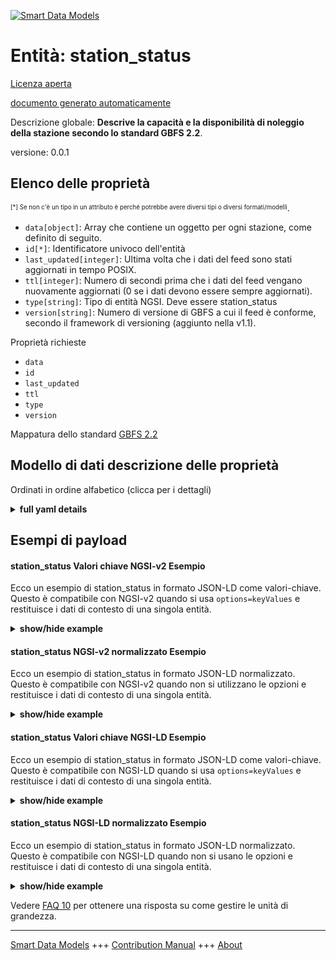 <!-- 10-Header -->  
[![Smart Data Models](https://smartdatamodels.org/wp-content/uploads/2022/01/SmartDataModels_logo.png "Logo")](https://smartdatamodels.org)  
Entità: station_status  
======================<!-- /10-Header -->  
<!-- 15-License -->  
[Licenza aperta](https://github.com/smart-data-models//dataModel.GBFS/blob/master/station_status/LICENSE.md)  
[documento generato automaticamente](https://docs.google.com/presentation/d/e/2PACX-1vTs-Ng5dIAwkg91oTTUdt8ua7woBXhPnwavZ0FxgR8BsAI_Ek3C5q97Nd94HS8KhP-r_quD4H0fgyt3/pub?start=false&loop=false&delayms=3000#slide=id.gb715ace035_0_60)  
<!-- /15-License -->  
<!-- 20-Description -->  
Descrizione globale: **Descrive la capacità e la disponibilità di noleggio della stazione secondo lo standard GBFS 2.2**.  
versione: 0.0.1  
<!-- /20-Description -->  
<!-- 30-PropertiesList -->  

## Elenco delle proprietà  

<sup><sub>[*] Se non c'è un tipo in un attributo è perché potrebbe avere diversi tipi o diversi formati/modelli</sub></sup>.  
- `data[object]`: Array che contiene un oggetto per ogni stazione, come definito di seguito.  - `id[*]`: Identificatore univoco dell'entità  - `last_updated[integer]`: Ultima volta che i dati del feed sono stati aggiornati in tempo POSIX.  - `ttl[integer]`: Numero di secondi prima che i dati del feed vengano nuovamente aggiornati (0 se i dati devono essere sempre aggiornati).  - `type[string]`: Tipo di entità NGSI. Deve essere station_status  - `version[string]`: Numero di versione di GBFS a cui il feed è conforme, secondo il framework di versioning (aggiunto nella v1.1).  <!-- /30-PropertiesList -->  
<!-- 35-RequiredProperties -->  
Proprietà richieste  
- `data`  - `id`  - `last_updated`  - `ttl`  - `type`  - `version`  <!-- /35-RequiredProperties -->  
<!-- 40-RequiredProperties -->  
Mappatura dello standard [GBFS 2.2](https://github.com/NABSA/gbfs/blob/v2.2/gbfs.md)  
<!-- /40-RequiredProperties -->  
<!-- 50-DataModelHeader -->  
## Modello di dati descrizione delle proprietà  
Ordinati in ordine alfabetico (clicca per i dettagli)  
<!-- /50-DataModelHeader -->  
<!-- 60-ModelYaml -->  
<details><summary><strong>full yaml details</strong></summary>    
```yaml  
station_status:    
  description: 'Describes the capacity and rental availability of the station According to the Standard GBFS 2.2'    
  properties:    
    data:    
      description: 'Array that contains one object per station as defined below.'    
      properties:    
        stations:    
          items:    
            properties:    
              is_installed:    
                description: 'Is the station currently on the street?'    
                type: boolean    
              is_renting:    
                description: 'Is the station currently renting vehicles?'    
                type: boolean    
              is_returning:    
                description: 'Is the station accepting vehicle returns?'    
                type: boolean    
              last_reported:    
                description: 'The last time this station reported its status to the operator''s backend in POSIX time.'    
                minimum: 1450155600    
                type: number    
              num_bikes_available:    
                description: 'Number of vehicles of any type physically available for rental at the station.'    
                minimum: 0    
                type: number    
              num_bikes_disabled:    
                description: 'Number of disabled vehicles of any type at the station.'    
                minimum: 0    
                type: number    
              num_docks_available:    
                description: 'Number of functional docks physically at the station.'    
                minimum: 0    
                type: number    
              num_docks_disabled:    
                description: 'Number of empty but disabled docks at the station.'    
                minimum: 0    
                type: number    
              station_id:    
                description: 'Identifier of a station.'    
                type: string    
              vehicle_docks_available:    
                dependencies:    
                  vehicle_docks_available:    
                    - vehicle_type_ids    
                    - count    
                description: 'Object displaying available docks by vehicle type (added in v2.1-RC).'    
                items:    
                  properties:    
                    count:    
                      description: 'A number representing the total number of available docks for the defined vehicle type (added in v2.1-RC).'    
                      minimum: 0    
                      type: number    
                    vehicle_type_ids:    
                      description: 'An array of strings where each string represents a vehicle_type_id that is able to use a particular type of dock at the station (added in v2.1-RC).'    
                      items:    
                        type: string    
                      type: array    
                  type: object    
                type: array    
              vehicles:    
                description: 'Array of objects containing data about a specific vehicle that is present at the docking station (added in v2.1-RC).'    
                items:    
                  properties:    
                    bike_id:    
                      description: 'Rotated identifier of a vehicle (added in v2.1-RC).'    
                      type: string    
                    current_range_meters:    
                      description: 'The furthest distance in meters that the vehicle can travel without recharging or refueling with the vehicle''s current charge or fuel (added in v2.1-RC).'    
                      minimum: 0    
                      type: number    
                    is_disabled:    
                      description: 'Is the vehicle currently disabled (broken)? (added in v2.1-RC)'    
                      type: boolean    
                    is_reserved:    
                      description: 'Is the vehicle currently reserved for someone else? (added in v2.1-RC)'    
                      type: boolean    
                    vehicle_type_id:    
                      description: 'The vehicle_type_id of this vehicle as described in vehicle_types.json (added in v2.1-RC).'    
                      type: string    
                  type: object    
                required:    
                  - bike_id    
                  - is_reserved    
                  - is_disabled    
                  - vehicle_type_id    
                type: array    
              vehicles_types_available:    
                description: 'Array of objects displaying the total number of each vehicle type at the station (added in v2.1-RC).'    
                items:    
                  properties:    
                    count:    
                      description: 'A number representing the total amount of this vehicle type at the station (added in v2.1-RC).'    
                      minimum: 0    
                      type: number    
                    vehicle_type_id:    
                      description: 'The vehicle_type_id of vehicle at the station (added in v2.1-RC).'    
                      type: string    
                  type: object    
                type: array    
            type: object    
          required:    
            - station_id    
            - num_bikes_available    
            - is_installed    
            - is_renting    
            - is_returning    
            - last_reported    
          type: array    
      required:    
        - stations    
      type: object    
      x-ngsi:    
        type: Property    
    id:    
      anyOf:    
        - description: 'Property. Identifier format of any NGSI entity'    
          maxLength: 256    
          minLength: 1    
          pattern: ^[\w\-\.\{\}\$\+\*\[\]`|~^@!,:\\]+$    
          type: string    
        - description: 'Property. Identifier format of any NGSI entity'    
          format: uri    
          type: string    
      description: 'Unique identifier of the entity'    
      x-ngsi:    
        type: Property    
    last_updated:    
      description: 'Last time the data in the feed was updated in POSIX time.'    
      minimum: 1450155600    
      type: integer    
      x-ngsi:    
        type: Property    
    ttl:    
      description: 'Number of seconds before the data in the feed will be updated again (0 if the data should always be refreshed).'    
      minimum: 0    
      type: integer    
      x-ngsi:    
        type: Property    
    type:    
      description: 'NGSI entity type. It has to be station_status'    
      enum:    
        - station_status    
      type: string    
      x-ngsi:    
        type: Property    
    version:    
      description: 'GBFS version number to which the feed conforms, according to the versioning framework (added in v1.1).'    
      enum:    
        - 2.1-RC2    
        - 2.1    
        - 2.2    
        - 3.0    
      type: string    
      x-ngsi:    
        type: Property    
  required:    
    - data    
    - id    
    - last_updated    
    - ttl    
    - type    
    - version    
  type: object    
  x-derived-from: https://github.com/NABSA/gbfs/blob/v2.2/gbfs.md    
  x-disclaimer: 'Redistribution and use in source and binary forms, with or without modification, are permitted  provided that the license conditions are met. Copyleft (c) 2021 Contributors to Smart Data Models Program'    
  x-license-url: https://github.com/smart-data-models/dataModel.GBFS/blob/master/station_status/LICENSE.md    
  x-model-schema: https://smart-data-models.github.io/dataModel.GBFS/station_status/schema.json    
  x-model-tags: GBFS    
  x-version: 0.0.1    
```  
</details>    
<!-- /60-ModelYaml -->  
<!-- 70-MiddleNotes -->  
<!-- /70-MiddleNotes -->  
<!-- 80-Examples -->  
## Esempi di payload  
#### station_status Valori chiave NGSI-v2 Esempio  
Ecco un esempio di station_status in formato JSON-LD come valori-chiave. Questo è compatibile con NGSI-v2 quando si usa `options=keyValues` e restituisce i dati di contesto di una singola entità.  
<details><summary><strong>show/hide example</strong></summary>    
```json  
{  
  "id": "urn:ngsi-ld:station_status:id:FNNO:60592292",  
  "type": "station_status",  
  "last_updated": 1609866247,  
  "ttl": 0,  
  "version": "3.0",  
  "data": {  
    "stations": [  
      {  
        "station_id": "station1",  
        "is_installed": true,  
        "is_renting": true,  
        "is_returning": true,  
        "last_reported": 1609866125,  
        "num_docks_available": 3,  
        "vehicle_docks_available": [  
          {  
            "vehicle_type_ids": [  
              "abc123"  
            ],  
            "count": 2  
          },  
          {  
            "vehicle_type_ids": [  
              "def456"  
            ],  
            "count": 1  
          }  
        ],  
        "num_bikes_available": 1,  
        "vehicle_types_available": [  
          {  
            "vehicle_type_id": "abc123",  
            "count": 1  
          },  
          {  
            "vehicle_type_id": "def456",  
            "count": 0  
          }  
        ]  
      },  
      {  
        "station_id": "station2",  
        "is_installed": true,  
        "is_renting": true,  
        "is_returning": true,  
        "last_reported": 1609866106,  
        "num_docks_available": 8,  
        "vehicle_docks_available": [  
          {  
            "vehicle_type_ids": [  
              "abc123"  
            ],  
            "count": 6  
          },  
          {  
            "vehicle_type_ids": [  
              "def456"  
            ],  
            "count": 2  
          }  
        ],  
        "num_bikes_available": 6,  
        "vehicle_types_available": [  
          {  
            "vehicle_type_id": "abc123",  
            "count": 2  
          },  
          {  
            "vehicle_type_id": "def456",  
            "count": 4  
          }  
        ]  
      }  
    ]  
  }  
}  
```  
</details>  
#### station_status NGSI-v2 normalizzato Esempio  
Ecco un esempio di station_status in formato JSON-LD normalizzato. Questo è compatibile con NGSI-v2 quando non si utilizzano le opzioni e restituisce i dati di contesto di una singola entità.  
<details><summary><strong>show/hide example</strong></summary>    
```json  
{  
  "id": "urn:ngsi-ld:station_status:id:FNNO:60592292",  
  "type": "station_status",  
  "last_updated": {  
    "type": "Number",  
    "value": 1609866247  
  },  
  "ttl": {  
    "type": "Number",  
    "value": 0  
  },  
  "version": {  
    "type": "Text",  
    "value": "3.0"  
  },  
  "data": {  
    "type": "StructuredValue",  
    "value": {  
      "stations": [  
        {  
          "station_id": "station1",  
          "is_installed": true,  
          "is_renting": true,  
          "is_returning": true,  
          "last_reported": 1609866125,  
          "num_docks_available": 3,  
          "vehicle_docks_available": [  
            {  
              "vehicle_type_ids": [  
                "abc123"  
              ],  
              "count": 2  
            },  
            {  
              "vehicle_type_ids": [  
                "def456"  
              ],  
              "count": 1  
            }  
          ],  
          "num_bikes_available": 1,  
          "vehicle_types_available": [  
            {  
              "vehicle_type_id": "abc123",  
              "count": 1  
            },  
            {  
              "vehicle_type_id": "def456",  
              "count": 0  
            }  
          ]  
        },  
        {  
          "station_id": "station2",  
          "is_installed": true,  
          "is_renting": true,  
          "is_returning": true,  
          "last_reported": 1609866106,  
          "num_docks_available": 8,  
          "vehicle_docks_available": [  
            {  
              "vehicle_type_ids": [  
                "abc123"  
              ],  
              "count": 6  
            },  
            {  
              "vehicle_type_ids": [  
                "def456"  
              ],  
              "count": 2  
            }  
          ],  
          "num_bikes_available": 6,  
          "vehicle_types_available": [  
            {  
              "vehicle_type_id": "abc123",  
              "count": 2  
            },  
            {  
              "vehicle_type_id": "def456",  
              "count": 4  
            }  
          ]  
        }  
      ]  
    }  
  }  
}  
```  
</details>  
#### station_status Valori chiave NGSI-LD Esempio  
Ecco un esempio di station_status in formato JSON-LD come valori-chiave. Questo è compatibile con NGSI-LD quando si usa `options=keyValues` e restituisce i dati di contesto di una singola entità.  
<details><summary><strong>show/hide example</strong></summary>    
```json  
{  
    "id": "urn:ngsi-ld:station_status:id:FNNO:60592292",  
    "type": "station_status",  
    "last_updated": 1609866247,  
    "ttl": 0,  
    "version": "3.0",  
    "data": {  
        "stations": [  
            {  
                "station_id": "station1",  
                "is_installed": true,  
                "is_renting": true,  
                "is_returning": true,  
                "last_reported": 1609866125,  
                "num_docks_available": 3,  
                "vehicle_docks_available": [  
                    {  
                        "vehicle_type_ids": [  
                            "abc123"  
                        ],  
                        "count": 2  
                    },  
                    {  
                        "vehicle_type_ids": [  
                            "def456"  
                        ],  
                        "count": 1  
                    }  
                ],  
                "num_bikes_available": 1,  
                "vehicle_types_available": [  
                    {  
                        "vehicle_type_id": "abc123",  
                        "count": 1  
                    },  
                    {  
                        "vehicle_type_id": "def456",  
                        "count": 0  
                    }  
                ]  
            },  
            {  
                "station_id": "station2",  
                "is_installed": true,  
                "is_renting": true,  
                "is_returning": true,  
                "last_reported": 1609866106,  
                "num_docks_available": 8,  
                "vehicle_docks_available": [  
                    {  
                        "vehicle_type_ids": [  
                            "abc123"  
                        ],  
                        "count": 6  
                    },  
                    {  
                        "vehicle_type_ids": [  
                            "def456"  
                        ],  
                        "count": 2  
                    }  
                ],  
                "num_bikes_available": 6,  
                "vehicle_types_available": [  
                    {  
                        "vehicle_type_id": "abc123",  
                        "count": 2  
                    },  
                    {  
                        "vehicle_type_id": "def456",  
                        "count": 4  
                    }  
                ]  
            }  
        ]  
    },  
    "@context": [  
        "https://smartdatamodels.org/context.jsonld",  
        "https://raw.githubusercontent.com/smart-data-models/dataModel.GBFS/master/context.jsonld"  
    ]  
}  
```  
</details>  
#### station_status NGSI-LD normalizzato Esempio  
Ecco un esempio di station_status in formato JSON-LD normalizzato. Questo è compatibile con NGSI-LD quando non si usano le opzioni e restituisce i dati di contesto di una singola entità.  
<details><summary><strong>show/hide example</strong></summary>    
```json  
{  
    "id": "urn:ngsi-ld:station_status:id:FNNO:60592292",  
    "type": "station_status",  
    "last_updated": {  
        "type": "Property",  
        "value": 1609866247  
    },  
    "ttl": {  
        "type": "Property",  
        "value": 0  
    },  
    "version": {  
        "type": "Property",  
        "value": "3.0"  
    },  
    "data": {  
        "type": "Property",  
        "value": {  
            "stations": [  
                {  
                    "station_id": "station1",  
                    "is_installed": true,  
                    "is_renting": true,  
                    "is_returning": true,  
                    "last_reported": 1609866125,  
                    "num_docks_available": 3,  
                    "vehicle_docks_available": [  
                        {  
                            "vehicle_type_ids": [  
                                "abc123"  
                            ],  
                            "count": 2  
                        },  
                        {  
                            "vehicle_type_ids": [  
                                "def456"  
                            ],  
                            "count": 1  
                        }  
                    ],  
                    "num_bikes_available": 1,  
                    "vehicle_types_available": [  
                        {  
                            "vehicle_type_id": "abc123",  
                            "count": 1  
                        },  
                        {  
                            "vehicle_type_id": "def456",  
                            "count": 0  
                        }  
                    ]  
                },  
                {  
                    "station_id": "station2",  
                    "is_installed": true,  
                    "is_renting": true,  
                    "is_returning": true,  
                    "last_reported": 1609866106,  
                    "num_docks_available": 8,  
                    "vehicle_docks_available": [  
                        {  
                            "vehicle_type_ids": [  
                                "abc123"  
                            ],  
                            "count": 6  
                        },  
                        {  
                            "vehicle_type_ids": [  
                                "def456"  
                            ],  
                            "count": 2  
                        }  
                    ],  
                    "num_bikes_available": 6,  
                    "vehicle_types_available": [  
                        {  
                            "vehicle_type_id": "abc123",  
                            "count": 2  
                        },  
                        {  
                            "vehicle_type_id": "def456",  
                            "count": 4  
                        }  
                    ]  
                }  
            ]  
        }  
    },  
    "@context": [  
        "https://smartdatamodels.org/context.jsonld",  
        "https://raw.githubusercontent.com/smart-data-models/dataModel.GBFS/master/context.jsonld"  
    ]  
}  
```  
</details><!-- /80-Examples -->  
<!-- 90-FooterNotes -->  
<!-- /90-FooterNotes -->  
<!-- 95-Units -->  
Vedere [FAQ 10](https://smartdatamodels.org/index.php/faqs/) per ottenere una risposta su come gestire le unità di grandezza.  
<!-- /95-Units -->  
<!-- 97-LastFooter -->  
---  
[Smart Data Models](https://smartdatamodels.org) +++ [Contribution Manual](https://bit.ly/contribution_manual) +++ [About](https://bit.ly/Introduction_SDM)<!-- /97-LastFooter -->  
